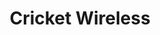 ---
title: "Cricket Wireless"
url: /portland/cricket-wireless-northeast-181st-avenue/
shop: mobile phone
---
